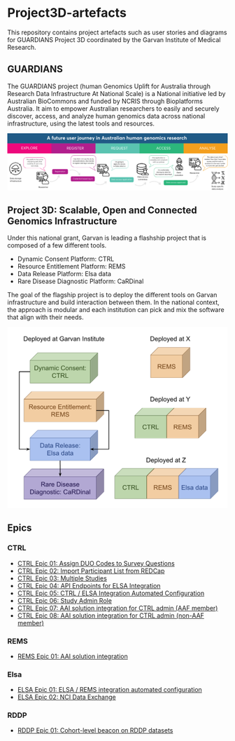 # Project3D-artefacts

This repository contains project artefacts such as user stories and diagrams for GUARDIANS Project 3D coordinated by the Garvan Institute of Medical Research.

## GUARDIANS

The GUARDIANS project (human Genomics Uplift for Australia through Research Data Infrastructure At National Scale) is a National initiative led by Australian BioCommons and funded by NCRIS through Bioplatforms Australia. It aim to empower Australian researchers to easily and securely discover, access, and analyze human genomics data across national infrastructure, using the latest tools and resources.

![Guardians user journey.png](./docs/Guardians_user_journey.png)

## Project 3D: Scalable, Open and Connected Genomics Infrastructure

Under this national grant, Garvan is leading a flashship project that is composed of a few different tools.

- Dynamic Consent Platform: CTRL
- Resource Entitlement Platform: REMS
- Data Release Platform: Elsa data
- Rare Disease Diagnostic Platform: CaRDinal

The goal of the flagship project is to deploy the different tools on Garvan infrastructure and build interaction between them. In the national context, the approach is modular and each institution can pick and mix the software that align with their needs.

![Project 3D modules](./docs/Project3D_modules.png)

## Epics

### CTRL

- [CTRL Epic 01: Assign DUO Codes to Survey Questions](./CTRL_epics/CTRL01-duo_codes.md)
- [CTRL Epic 02: Import Participant List from REDCap](./CTRL_epics/CTRL02-redcap_participants.md)
- [CTRL Epic 03: Multiple Studies](./CTRL_epics/CTRL03-multi_study.md)
- [CTRL Epic 04: API Endpoints for ELSA Integration](./CTRL_epics/CTRL04-elsa_integration.md)
- [CTRL Epic 05: CTRL / ELSA Integration Automated Configuration](./CTRL_epics/CTRL05-ctrl_elsa_config.md)
- [CTRL Epic 06: Study Admin Role](./CTRL_epics/CTRL06-study_admin.md)
- [CTRL Epic 07: AAI solution integration for CTRL admin (AAF member)](./CTRL_epics/CTRL07-aai_integration_member.md)
- [CTRL Epic 08: AAI solution integration for CTRL admin (non-AAF member)](./CTRL_epics/CTRL07-aai_integration_non_member.md)

### REMS

- [REMS Epic 01: AAI solution integration](/REMS_epics/REMS01-aai_integration.md)

### Elsa

- [ELSA Epic 01: ELSA / REMS integration automated configuration](/ELSA_epics/ELSA01-rems_integration.md)
- [ELSA Epic 02: NCI Data Exchange](/ELSA_epics/ELSA02-nci_data_exchange.md)

### RDDP

- [RDDP Epic 01: Cohort-level beacon on RDDP datasets](/RDDP_epics/RDDP01-cohort_beacon.md)
